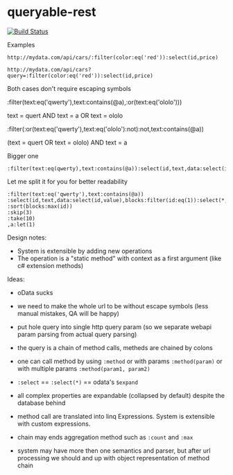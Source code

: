 # queryable-rest
[![Build Status](https://travis-ci.org/pamidur/q-rest.svg?branch=master)](https://travis-ci.org/pamidur/q-rest)

Examples
```
http://mydata.com/api/cars/:filter(color:eq('red')):select(id,price)

http://mydata.com/api/cars?query=:filter(color:eq('red')):select(id,price)
```

Both cases don't require escaping symbols


:filter(text:eq('qwerty'),text:contains(@a),:or(text:eq('ololo')))

text = quert AND text = a OR text = ololo


:filter(:or(text:eq('qwerty'),text:eq('ololo'):not):not,text:contains(@a))

(text = quert OR text = ololo) AND text = a


Bigger one 
```
:filter(text:eq(qwerty),text:contains(@a)):select(id,text,data:select(id,value),blocks:filter(id:eq(1)):select(*,internal:select)):sort(blocks:max(id)):skip(3):take(10),a:let(1)
```
Let me split it for you for better readability
```
:filter(text:eq('qwerty'),text:contains(@a))
:select(id,text,data:select(id,value),blocks:filter(id:eq(1)):select(*,internal:select))
:sort(blocks:max(id))
:skip(3)
:take(10)
,a:let(1)
```

Design notes:
- System is extensible by adding new operations
- The operation is a "static method" with context as a first argument (like c# extension methods)

Ideas:
- oData sucks
- we need to make the whole url to be without escape symbols (less manual mistakes, QA will be happy)
- put hole query into single http query param (so we separate webapi param parsing from actual query parsing)
- the query is a chain of method calls, metheds are chained by colons
- one can call method by using ```:method``` or with params ```:method(param)``` or with multiple params ```:method(param1, param2)```
- ```:select``` == ```:select(*)``` == odata's ```$expand```
- all complex properties are expandable (collapsed by default) despite the database behind
- method call are translated into linq Expressions. System is extensible with custom expressions.
- chain may ends aggregation method such as ```:count``` and ```:max```

- system may have more then one semantics and parser, but after url processing we should and up with object representation of method chain
